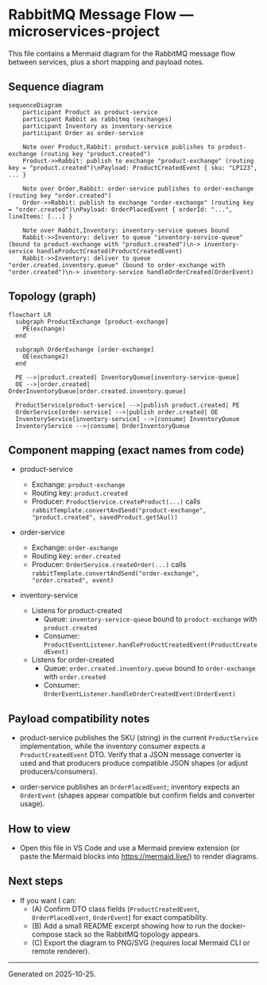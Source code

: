 # RabbitMQ Message Flow — microservices-project

This file contains a Mermaid diagram for the RabbitMQ message flow between services, plus a short mapping and payload notes.

## Sequence diagram

```mermaid
sequenceDiagram
    participant Product as product-service
    participant Rabbit as rabbitmq (exchanges)
    participant Inventory as inventory-service
    participant Order as order-service

    Note over Product,Rabbit: product-service publishes to product-exchange (routing key "product.created")
    Product->>Rabbit: publish to exchange "product-exchange" (routing key = "product.created")\nPayload: ProductCreatedEvent { sku: "LP123", ... }

    Note over Order,Rabbit: order-service publishes to order-exchange (routing key "order.created")
    Order->>Rabbit: publish to exchange "order-exchange" (routing key = "order.created")\nPayload: OrderPlacedEvent { orderId: "...", lineItems: [...] }

    Note over Rabbit,Inventory: inventory-service queues bound
    Rabbit->>Inventory: deliver to queue "inventory-service-queue" (bound to product-exchange with "product.created")\n-> inventory-service handleProductCreated(ProductCreatedEvent)
    Rabbit->>Inventory: deliver to queue "order.created.inventory.queue" (bound to order-exchange with "order.created")\n-> inventory-service handleOrderCreated(OrderEvent)
```

## Topology (graph)

```mermaid
flowchart LR
  subgraph ProductExchange [product-exchange]
    PE(exchange)
  end

  subgraph OrderExchange [order-exchange]
    OE(exchange2)
  end

  PE -->|product.created| InventoryQueue[inventory-service-queue]
  OE -->|order.created| OrderInventoryQueue[order.created.inventory.queue]

  ProductService[product-service] -->|publish product.created| PE
  OrderService[order-service] -->|publish order.created| OE
  InventoryService[inventory-service] -->|consume| InventoryQueue
  InventoryService -->|consume| OrderInventoryQueue
```

## Component mapping (exact names from code)

- product-service
  - Exchange: `product-exchange`
  - Routing key: `product.created`
  - Producer: `ProductService.createProduct(...)` calls `rabbitTemplate.convertAndSend("product-exchange", "product.created", savedProduct.getSku())`

- order-service
  - Exchange: `order-exchange`
  - Routing key: `order.created`
  - Producer: `OrderService.createOrder(...)` calls `rabbitTemplate.convertAndSend("order-exchange", "order.created", event)`

- inventory-service
  - Listens for product-created
    - Queue: `inventory-service-queue` bound to `product-exchange` with `product.created`
    - Consumer: `ProductEventListener.handleProductCreatedEvent(ProductCreatedEvent)`
  - Listens for order-created
    - Queue: `order.created.inventory.queue` bound to `order-exchange` with `order.created`
    - Consumer: `OrderEventListener.handleOrderCreatedEvent(OrderEvent)`

## Payload compatibility notes

- product-service publishes the SKU (string) in the current `ProductService` implementation, while the inventory consumer expects a `ProductCreatedEvent` DTO. Verify that a JSON message converter is used and that producers produce compatible JSON shapes (or adjust producers/consumers).

- order-service publishes an `OrderPlacedEvent`; inventory expects an `OrderEvent` (shapes appear compatible but confirm fields and converter usage).

## How to view

- Open this file in VS Code and use a Mermaid preview extension (or paste the Mermaid blocks into https://mermaid.live/) to render diagrams.

## Next steps

- If you want I can:
  - (A) Confirm DTO class fields (`ProductCreatedEvent`, `OrderPlacedEvent`, `OrderEvent`) for exact compatibility.
  - (B) Add a small README excerpt showing how to run the docker-compose stack so the RabbitMQ topology appears.
  - (C) Export the diagram to PNG/SVG (requires local Mermaid CLI or remote renderer).


---
Generated on 2025-10-25.
